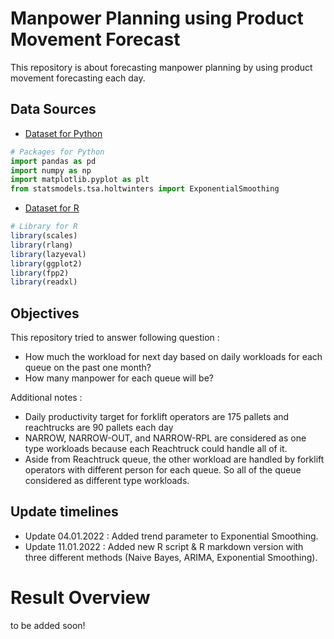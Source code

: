 # Manpower Planning using Product Movement Forecast

This repository is about forecasting manpower planning by using product movement forecasting each day.

## Data Sources
- [Dataset for Python](https://github.com/dhykac/manpower_planning/blob/main/PRODUCTIVITY%20DESEMBER%202021.XLSX)
```python
# Packages for Python
import pandas as pd
import numpy as np
import matplotlib.pyplot as plt
from statsmodels.tsa.holtwinters import ExponentialSmoothing
```
- [Dataset for R](https://github.com/dhykac/manpower_planning/blob/main/manpower_planning.R)
```r
# Library for R
library(scales)
library(rlang)
library(lazyeval)
library(ggplot2)
library(fpp2)
library(readxl)
```

## Objectives
This repository tried to answer following question :
- How much the workload for next day based on daily workloads for each queue on the past one month?
- How many manpower for each queue will be?

Additional notes :
- Daily productivity target for forklift operators are 175 pallets and reachtrucks are 90 pallets each day
- NARROW, NARROW-OUT, and NARROW-RPL are considered as one type workloads because each Reachtruck could handle all of it.
- Aside from Reachtruck queue, the other workload are handled by forklift operators with different person for each queue. So all of the queue considered as different type workloads.

## Update timelines
- Update 04.01.2022 : Added trend parameter to Exponential Smoothing.
- Update 11.01.2022 : Added new R script & R markdown version with three different methods (Naive Bayes, ARIMA, Exponential Smoothing).

# Result Overview
to be added soon!
